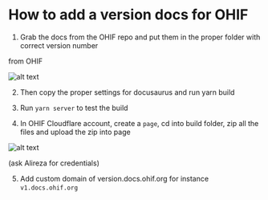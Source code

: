 # How to add a version docs for OHIF

1. Grab the docs from the OHIF repo and put them in the proper folder with correct version number


from OHIF 

![alt text](assets/ohfi-docs.png)

2. Then copy the proper settings for docusaurus and run yarn build

3. Run `yarn server` to test the build

4. In OHIF Cloudflare account, create a `page`, cd into build folder, zip all the files and upload the zip into page

![alt text](assets/cloudflare.png)

(ask Alireza for credentials)

5. Add custom domain of version.docs.ohif.org for instance `v1.docs.ohif.org`
